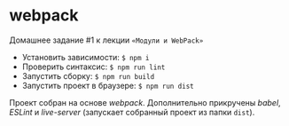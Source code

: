 # webpack
Домашнее задание #1 к лекции `«Модули и WebPack»`

- Установить зависимости: `$ npm i`
- Проверить синтаксис: `$ npm run lint`
- Запустить сборку: `$ npm run build`
- Запустить проект в браузере: `$ npm run dist`

Проект собран на основе *webpack*. Дополнительно прикручены *babel*, *ESLint* и *live-server* (запускает собранный проект из папки `dist`).